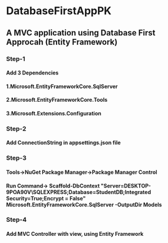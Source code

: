# DatabaseFirstAppPK
## A MVC application using Database First Approcah (Entity Framework)
### Step-1
#### Add 3 Dependencies
#### 1.Microsoft.EntityFrameworkCore.SqlServer
#### 2.Microsoft.EntityFrameworkCore.Tools
#### 3.Microsoft.Extensions.Configuration
### Step-2
#### Add ConnectionString in appsettings.json file
### Step-3
#### Tools->NuGet Package Manager->Package Manager Control
#### Run Command-> Scaffold-DbContext "Server=DESKTOP-9POA90V\SQLEXPRESS;Database=StudentDB;Integrated Security=True;Encrypt = False" Microsoft.EntityFrameworkCore.SqlServer -OutputDir Models
### Step-4
#### Add MVC Controller with view, using Entity Framework
